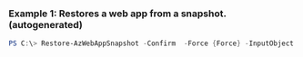 ### Example 1: Restores a web app from a snapshot. (autogenerated)
```powershell
PS C:\> Restore-AzWebAppSnapshot -Confirm  -Force {Force} -InputObject {InputObject} -Name ContosoApp -RecoverConfiguration  -ResourceGroupName MyResourceGroup -Slot Restore
```

